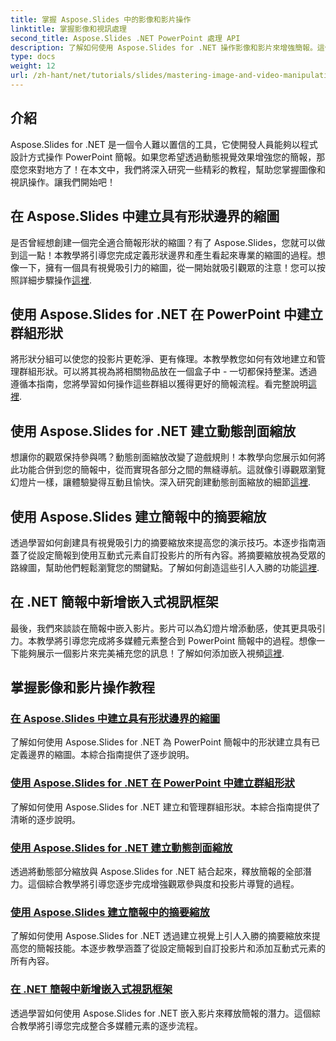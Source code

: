 ```yaml
---
title: 掌握 Aspose.Slides 中的影像和影片操作
linktitle: 掌握影像和視訊處理
second_title: Aspose.Slides .NET PowerPoint 處理 API
description: 了解如何使用 Aspose.Slides for .NET 操作影像和影片來增強簡報。這個綜合指南涵蓋了逐步教程。
type: docs
weight: 12
url: /zh-hant/net/tutorials/slides/mastering-image-and-video-manipulation/
---
```

## 介紹

Aspose.Slides for .NET 是一個令人難以置信的工具，它使開發人員能夠以程式設計方式操作 PowerPoint 簡報。如果您希望透過動態視覺效果增強您的簡報，那麼您來對地方了！在本文中，我們將深入研究一些精彩的教程，幫助您掌握圖像和視訊操作。讓我們開始吧！

## 在 Aspose.Slides 中建立具有形狀邊界的縮圖

是否曾經想創建一個完全適合簡報形狀的縮圖？有了 Aspose.Slides，您就可以做到這一點！本教學將引導您完成定義形狀邊界和產生看起來專業的縮圖的過程。想像一下，擁有一個具有視覺吸引力的縮圖，從一開始就吸引觀眾的注意！您可以按照詳細步驟操作[這裡](./create-thumbnail-bounds-shape/).

## 使用 Aspose.Slides for .NET 在 PowerPoint 中建立群組形狀

將形狀分組可以使您的投影片更乾淨、更有條理。本教學教您如何有效地建立和管理群組形狀。可以將其視為將相關物品放在一個盒子中 - 一切都保持整潔。透過遵循本指南，您將學習如何操作這些群組以獲得更好的簡報流程。看完整說明[這裡](./create-group-shapes/).

## 使用 Aspose.Slides for .NET 建立動態剖面縮放

想讓你的觀眾保持參與嗎？動態剖面縮放改變了遊戲規則！本教學向您展示如何將此功能合併到您的簡報中，從而實現各部分之間的無縫導航。這就像引導觀眾瀏覽幻燈片一樣，讓體驗變得互動且愉快。深入研究創建動態剖面縮放的細節[這裡](./create-dynamic-section-zoom/).

## 使用 Aspose.Slides 建立簡報中的摘要縮放

透過學習如何創建具有視覺吸引力的摘要縮放來提高您的演示技巧。本逐步指南涵蓋了從設定簡報到使用互動式元素自訂投影片的所有內容。將摘要縮放視為受眾的路線圖，幫助他們輕鬆瀏覽您的關鍵點。了解如何創造這些引人入勝的功能[這裡](./create-summary-zoom/).

## 在 .NET 簡報中新增嵌入式視訊框架

最後，我們來談談在簡報中嵌入影片。影片可以為幻燈片增添動感，使其更具吸引力。本教學將引導您完成將多媒體元素整合到 PowerPoint 簡報中的過程。想像一下能夠展示一個影片來完美補充您的訊息！了解如何添加嵌入視頻[這裡](./add-embedded-videos-frame/).

## 掌握影像和影片操作教程
### [在 Aspose.Slides 中建立具有形狀邊界的縮圖](./create-thumbnail-bounds-shape/)
了解如何使用 Aspose.Slides for .NET 為 PowerPoint 簡報中的形狀建立具有已定義邊界的縮圖。本綜合指南提供了逐步說明。
### [使用 Aspose.Slides for .NET 在 PowerPoint 中建立群組形狀](./create-group-shapes/)
了解如何使用 Aspose.Slides for .NET 建立和管理群組形狀。本綜合指南提供了清晰的逐步說明。
### [使用 Aspose.Slides for .NET 建立動態剖面縮放](./create-dynamic-section-zoom/)
透過將動態部分縮放與 Aspose.Slides for .NET 結合起來，釋放簡報的全部潛力。這個綜合教學將引導您逐步完成增強觀眾參與度和投影片導覽的過程。
### [使用 Aspose.Slides 建立簡報中的摘要縮放](./create-summary-zoom/)
了解如何使用 Aspose.Slides for .NET 透過建立視覺上引人入勝的摘要縮放來提高您的簡報技能。本逐步教學涵蓋了從設定簡報到自訂投影片和添加互動式元素的所有內容。
### [在 .NET 簡報中新增嵌入式視訊框架](./add-embedded-videos-frame/)
透過學習如何使用 Aspose.Slides for .NET 嵌入影片來釋放簡報的潛力。這個綜合教學將引導您完成整合多媒體元素的逐步流程。